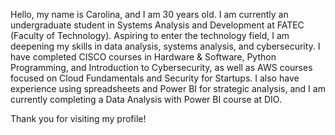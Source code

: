 

Hello, my name is Carolina, and I am 30 years old. I am currently an undergraduate student in Systems Analysis and Development at FATEC (Faculty of Technology).
Aspiring to enter the technology field, I am deepening my skills in data analysis, systems analysis, and cybersecurity. I have completed CISCO courses in Hardware & Software, Python Programming, and Introduction to Cybersecurity, as well as AWS courses focused on Cloud Fundamentals and Security for Startups.
I also have experience using spreadsheets and Power BI for strategic analysis, and I am currently completing a Data Analysis with Power BI course at DIO.

Thank you for visiting my profile!
